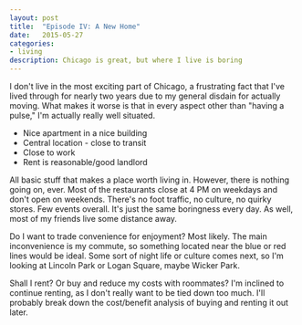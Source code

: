 ```yaml
---
layout: post
title:  "Episode IV: A New Home"
date:   2015-05-27
categories:
- living
description: Chicago is great, but where I live is boring
---
```


I don't live in the most exciting part of Chicago, a frustrating fact that I've lived through for nearly two years due to my general disdain for actually moving. What makes it worse is that in every aspect other than "having a pulse," I'm actually really well situated.

* Nice apartment in a nice building
* Central location - close to transit
* Close to work
* Rent is reasonable/good landlord


All basic stuff that makes a place worth living in. However, there is nothing going on, ever. Most of the restaurants close at 4 PM on weekdays and don't open on weekends. There's no foot traffic, no culture, no quirky stores. Few events overall. It's just the same boringness every day. As well, most of my friends live some distance away.

Do I want to trade convenience for enjoyment? Most likely. The main inconvenience is my commute, so something located near the blue or red lines would be ideal. Some sort of night life or culture comes next, so I'm looking at Lincoln Park or Logan Square, maybe Wicker Park. 

Shall I rent? Or buy and reduce my costs with roommates? I'm inclined to continue renting, as I don't really want to be tied down too much.
I'll probably break down the cost/benefit analysis of buying and renting it out later.
